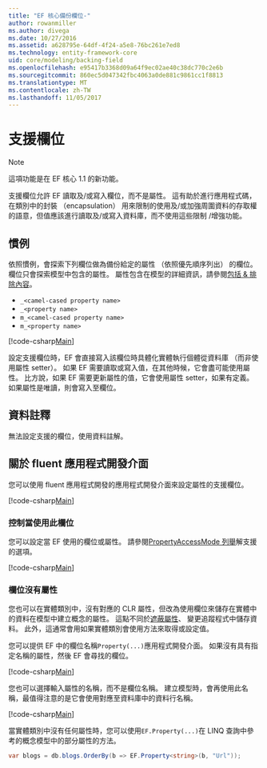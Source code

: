 ```yaml
---
title: "EF 核心備份欄位-"
author: rowanmiller
ms.author: divega
ms.date: 10/27/2016
ms.assetid: a628795e-64df-4f24-a5e8-76bc261e7ed8
ms.technology: entity-framework-core
uid: core/modeling/backing-field
ms.openlocfilehash: e95417b3368d09a64f9ec02ae40c38dc770c2e6b
ms.sourcegitcommit: 860ec5d047342fbc4063a0de881c9861cc1f8813
ms.translationtype: MT
ms.contentlocale: zh-TW
ms.lasthandoff: 11/05/2017
---
```

# <a name="backing-fields"></a>支援欄位

> [!NOTE]  
> 這項功能是在 EF 核心 1.1 的新功能。

支援欄位允許 EF 讀取及/或寫入欄位，而不是屬性。 這有助於進行應用程式碼，在類別中的封裝 （encapsulation） 用來限制的使用及/或加強周圍資料的存取權的語意，但值應該進行讀取及/或寫入資料庫，而不使用這些限制 /增強功能。

## <a name="conventions"></a>慣例

依照慣例，會探索下列欄位做為備份給定的屬性 （依照優先順序列出） 的欄位。 欄位只會探索模型中包含的屬性。 屬性包含在模型的詳細資訊，請參閱[包括 & 排除內容](included-properties.md)。

* `_<camel-cased property name>`
* `_<property name>`
* `m_<camel-cased property name>`
* `m_<property name>`

[!code-csharp[Main](../../../samples/core/Modeling/Conventions/Samples/BackingField.cs#Sample)]

設定支援欄位時，EF 會直接寫入該欄位時具體化實體執行個體從資料庫 （而非使用屬性 setter）。 如果 EF 需要讀取或寫入值，在其他時候，它會盡可能使用屬性。 比方說，如果 EF 需要更新屬性的值，它會使用屬性 setter，如果有定義。 如果屬性是唯讀，則會寫入至欄位。

## <a name="data-annotations"></a>資料註釋

無法設定支援的欄位，使用資料註解。

## <a name="fluent-api"></a>關於 fluent 應用程式開發介面

您可以使用 fluent 應用程式開發的應用程式開發介面來設定屬性的支援欄位。

[!code-csharp[Main](../../../samples/core/Modeling/FluentAPI/Samples/BackingField.cs#Sample)]

### <a name="controlling-when-the-field-is-used"></a>控制當使用此欄位

您可以設定當 EF 使用的欄位或屬性。 請參閱[PropertyAccessMode 列舉](https://docs.microsoft.com/dotnet/api/microsoft.entityframeworkcore.propertyaccessmode)解支援的選項。

[!code-csharp[Main](../../../samples/core/Modeling/FluentAPI/Samples/BackingFieldAccessMode.cs#Sample)]

### <a name="fields-without-a-property"></a>欄位沒有屬性

您也可以在實體類別中，沒有對應的 CLR 屬性，但改為使用欄位來儲存在實體中的資料在模型中建立概念的屬性。 這點不同於[遮蔽屬性](shadow-properties.md)、 變更追蹤程式中儲存資料。 此外，這通常會用如果實體類別會使用方法來取得或設定值。

您可以提供 EF 中的欄位名稱`Property(...)`應用程式開發介面。 如果沒有具有指定名稱的屬性，然後 EF 會尋找的欄位。

[!code-csharp[Main](../../../samples/core/Modeling/FluentAPI/Samples/BackingFieldNoProperty.cs#Sample)]

您也可以選擇輸入屬性的名稱，而不是欄位名稱。 建立模型時，會再使用此名稱，最值得注意的是它會使用對應至資料庫中的資料行名稱。

[!code-csharp[Main](../../../samples/core/Modeling/FluentAPI/Samples/BackingFieldConceptualProperty.cs#Sample)]

當實體類別中沒有任何屬性時，您可以使用`EF.Property(...)`在 LINQ 查詢中參考的概念模型中的部分屬性的方法。

``` csharp
var blogs = db.blogs.OrderBy(b => EF.Property<string>(b, "Url"));
```
